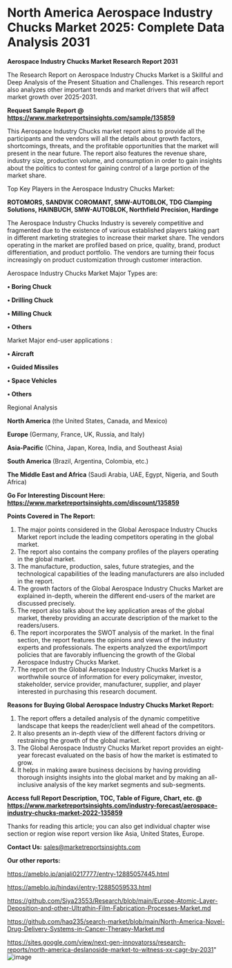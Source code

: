 # North America Aerospace Industry Chucks Market 2025: Complete Data Analysis 2031

<strong>Aerospace Industry Chucks Market Research Report 2031</strong>

The Research Report on Aerospace Industry Chucks Market is a Skillful and Deep Analysis of the Present Situation and Challenges. This research report also analyzes other important trends and market drivers that will affect market growth over 2025-2031.

<strong>Request Sample Report @ <a href=https://www.marketreportsinsights.com/sample/135859>https://www.marketreportsinsights.com/sample/135859</a></strong>

This Aerospace Industry Chucks market report aims to provide all the participants and the vendors will all the details about growth factors, shortcomings, threats, and the profitable opportunities that the market will present in the near future. The report also features the revenue share, industry size, production volume, and consumption in order to gain insights about the politics to contest for gaining control of a large portion of the market share.

Top Key Players in the Aerospace Industry Chucks Market:

<strong>ROTOMORS, SANDVIK COROMANT, SMW-AUTOBLOK, TDG Clamping Solutions, HAINBUCH, SMW-AUTOBLOK, Northfield Precision, Hardinge</strong>

The Aerospace Industry Chucks Industry is severely competitive and fragmented due to the existence of various established players taking part in different marketing strategies to increase their market share. The vendors operating in the market are profiled based on price, quality, brand, product differentiation, and product portfolio. The vendors are turning their focus increasingly on product customization through customer interaction.

Aerospace Industry Chucks Market Major Types are:

<strong>• Boring Chuck

• Drilling Chuck

• Milling Chuck

• Others</strong>

Market Major end-user applications :

<strong>• Aircraft

• Guided Missiles

• Space Vehicles

• Others</strong>

Regional Analysis

</u><strong><b>North America</b></strong> (the United States, Canada, and Mexico)

<strong><b>Europe </b></strong>(Germany, France, UK, Russia, and Italy)

<strong><b>Asia-Pacific</b></strong> (China, Japan, Korea, India, and Southeast Asia)

<strong><b>South America</b></strong> (Brazil, Argentina, Colombia, etc.)

<strong><b>The Middle East and Africa</b></strong> (Saudi Arabia, UAE, Egypt, Nigeria, and South Africa)

<strong>Go For Interesting Discount Here: <a href=https://www.marketreportsinsights.com/discount/135859>https://www.marketreportsinsights.com/discount/135859</a></strong>

<strong>Points Covered in The Report:</strong>
<ol>
  <li>The major points considered in the Global Aerospace Industry Chucks Market report include the leading competitors operating in the global market.</li>
  <li>The report also contains the company profiles of the players operating in the global market.</li>
  <li>The manufacture, production, sales, future strategies, and the technological capabilities of the leading manufacturers are also included in the report.</li>
  <li>The growth factors of the Global Aerospace Industry Chucks Market are explained in-depth, wherein the different end-users of the market are discussed precisely.</li>
  <li>The report also talks about the key application areas of the global market, thereby providing an accurate description of the market to the readers/users.</li>
  <li>The report incorporates the SWOT analysis of the market. In the final section, the report features the opinions and views of the industry experts and professionals. The experts analyzed the export/import policies that are favorably influencing the growth of the Global Aerospace Industry Chucks Market.</li>
  <li>The report on the Global Aerospace Industry Chucks Market is a worthwhile source of information for every policymaker, investor, stakeholder, service provider, manufacturer, supplier, and player interested in purchasing this research document.</li>
</ol>
<strong>Reasons for Buying Global Aerospace Industry Chucks Market Report:</strong>

<ol>
  <li>The report offers a detailed analysis of the dynamic competitive landscape that keeps the reader/client well ahead of the competitors.</li>
  <li>It also presents an in-depth view of the different factors driving or restraining the growth of the global market.</li>
  <li>The Global Aerospace Industry Chucks Market report provides an eight-year forecast evaluated on the basis of how the market is estimated to grow.</li>
  <li>It helps in making aware business decisions by having providing thorough insights insights into the global market and by making an all-inclusive analysis of the key market segments and sub-segments.</li>
</ol>
<strong>Access full Report Description, TOC, Table of Figure, Chart, etc. @ <a href=https://www.marketreportsinsights.com/industry-forecast/aerospace-industry-chucks-market-2022-135859>https://www.marketreportsinsights.com/industry-forecast/aerospace-industry-chucks-market-2022-135859</a></strong>


Thanks for reading this article; you can also get individual chapter wise section or region wise report version like Asia, United States, Europe.

<strong>Contact Us:</strong>
sales@marketreportsinsights.com

<strong>Our other reports:</strong>

<a href=https://ameblo.jp/anjali0217777/entry-12885057445.html>https://ameblo.jp/anjali0217777/entry-12885057445.html</a>

<a href=https://ameblo.jp/hindavi/entry-12885059533.html>https://ameblo.jp/hindavi/entry-12885059533.html</a>

<a href=https://github.com/Siya23553/Research/blob/main/Europe-Atomic-Layer-Deposition-and-other-Ultrathin-Film-Fabrication-Processes-Market.md>https://github.com/Siya23553/Research/blob/main/Europe-Atomic-Layer-Deposition-and-other-Ultrathin-Film-Fabrication-Processes-Market.md</a>

<a href=https://github.com/haq235/search-market/blob/main/North-America-Novel-Drug-Delivery-Systems-in-Cancer-Therapy-Market.md>https://github.com/haq235/search-market/blob/main/North-America-Novel-Drug-Delivery-Systems-in-Cancer-Therapy-Market.md</a>

<a href=https://sites.google.com/view/next-gen-innovatorss/research-reports/north-america-deslanoside-market-to-witness-xx-cagr-by-2031>https://sites.google.com/view/next-gen-innovatorss/research-reports/north-america-deslanoside-market-to-witness-xx-cagr-by-2031</a>"
![image](https://github.com/user-attachments/assets/79314a6b-f797-4f64-b371-88802ec0d5cf)
